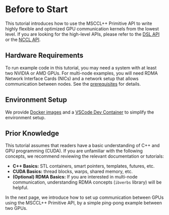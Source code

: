 # Before to Start

This tutorial introduces how to use the MSCCL++ Primitive API to write highly flexible and optimized GPU communication kernels from the lowest level. If you are looking for the high-level APIs, please refer to the [DSL API](../design/mscclpp-dsl.md) or the [NCCL API](../design/nccl-over-mscclpp.md).

## Hardware Requirements

To run example code in this tutorial, you may need a system with at least two NVIDIA or AMD GPUs. For multi-node examples, you will need RDMA Network Interface Cards (NICs) and a network setup that allows communication between nodes. See the [prerequisites](../quickstart.md#prerequisites) for details.

## Environment Setup

We provide [Docker images](../quickstart.md#docker-images) and a [VSCode Dev Container](../quickstart.md#vscode-dev-container) to simplify the environment setup.

## Prior Knowledge

This tutorial assumes that readers have a basic understanding of C++ and GPU programming (CUDA). If you are unfamiliar with the following concepts, we recommend reviewing the relevant documentation or tutorials:
- **C++ Basics:** STL containers, smart pointers, templates, futures, etc.
- **CUDA Basics:** thread blocks, warps, shared memory, etc.
- **(Optional) RDMA Basics:** If you are interested in multi-node communication, understanding RDMA concepts (`ibverbs` library) will be helpful.

In the next page, we introduce how to set up communication between GPUs using the MSCCL++ Primitive API, by a simple ping-pong example between two GPUs.
